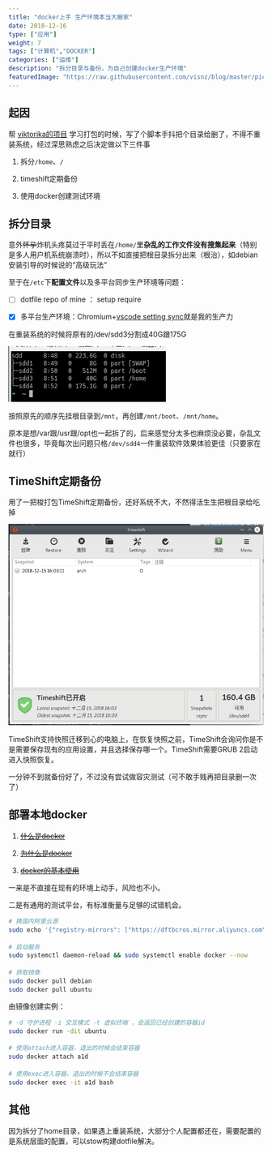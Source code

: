 ```yaml
---
title: "docker上手 生产环境本当大搬家"
date: 2018-12-16
type: ["应用"]
weight: 7
tags: ["计算机","DOCKER"]
categories: ["运维"]
description: "拆分目录与备份，为自己创建docker生产环境"
featuredImage: "https://raw.githubusercontent.com/visnz/blog/master/pics/docker/icon.png"
---
```


## 起因
帮 [viktorika的项目](https://github.com/visnz/Webserver) 学习打包的时候，写了个脚本手抖把个目录给删了，不得不重装系统，经过深思熟虑之后决定做以下三件事

1. 拆分``/home``、``/``

2. timeshift定期备份

3. 使用docker创建测试环境

## 拆分目录

意外~~怀孕~~炸机头疼莫过于平时丢在``/home/``里**杂乱的工作文件没有搜集起来**（特别是多人用户机系统崩溃时），所以不如直接把根目录拆分出来（根治），如debian安装引导的时候说的“高级玩法”

至于在``/etc``下**配置文件**以及多平台同步生产环境等问题：

- [ ] dotfile repo of mine ： setup require

- [x] 多平台生产环境：Chromium+[vscode setting sync](https://visnz.github.io/post/gists/)就是我的生产力

在重装系统的时候将原有的/dev/sdd3分割成40G跟175G

![](https://raw.githubusercontent.com/visnz/blog/master/pics/docker/01.png)

按照原先的顺序先挂根目录到``/mnt``，再创建``/mnt/boot``、``/mnt/home``。

原本是想/var跟/usr跟/opt也一起拆了的，后来感觉分太多也麻烦没必要，杂乱文件也很多，毕竟每次出问题只格``/dev/sdd4``一件重装软件效果体验更佳（只要家在就行）

## TimeShift定期备份

用了一把梭打包TimeShift定期备份，还好系统不大，不然得活生生把根目录给吃掉

![](https://raw.githubusercontent.com/visnz/blog/master/pics/docker/02.png)

TimeShift支持快照迁移到心的电脑上，在恢复快照之前，TimeShift会询问你是不是需要保存现有的应用设置，并且选择保存哪一个。TimeShift需要GRUB 2启动进入快照恢复。

一分钟不到就备份好了，不过没有尝试做容灾测试（可不敢手贱再把目录删一次了）

## 部署本地docker

1. ~~[什么是docker](https://www.zhihu.com/question/28300645)~~

2. ~~[为什么是docker](https://yeasy.gitbooks.io/docker_practice/introduction/why.html)~~

3. ~~[docker的基本使用](https://yeasy.gitbooks.io/docker_practice/content/)~~

一来是不直接在现有的环境上动手，风险也不小。

二是有通用的测试平台，有标准衡量与足够的试错机会。

```bash
# 换国内阿里云源
sudo echo '{"registry-mirrors": ["https://dftbcros.mirror.aliyuncs.com"]}'>>/etc/docker/daemon.json

# 启动服务
sudo systemctl daemon-reload && sudo systemctl enable docker --now

# 获取镜像
sudo docker pull debian
sudo docker pull ubuntu
```

由镜像创建实例：
```bash
# -d 守护进程 -i 交互模式 -t 虚拟终端 ，会返回已经创建的容器id
sudo docker run -dit ubuntu

# 使用attach进入容器，退出的时候会结束容器
sudo docker attach a1d

# 使用exec进入容器，退出的时候不会结束容器
sudo docker exec -it a1d bash
```
## 其他

因为拆分了home目录，如果遇上重装系统，大部分个人配置都还在，需要配置的是系统层面的配置，可以stow构建dotfile解决。
